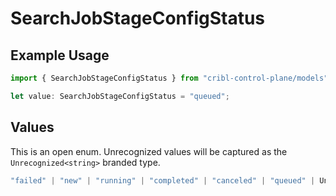 # SearchJobStageConfigStatus

## Example Usage

```typescript
import { SearchJobStageConfigStatus } from "cribl-control-plane/models";

let value: SearchJobStageConfigStatus = "queued";
```

## Values

This is an open enum. Unrecognized values will be captured as the `Unrecognized<string>` branded type.

```typescript
"failed" | "new" | "running" | "completed" | "canceled" | "queued" | Unrecognized<string>
```